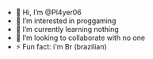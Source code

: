 - 👋 Hi, I’m @Pl4yer06
- 👀 I’m interested in proggaming
- 🌱 I’m currently learning nothing
- 💞️ I’m looking to collaborate with no one
- ⚡ Fun fact: i'm Br (brazilian)

<!---
Pl4yer06/Pl4yer06 is a ✨ special ✨ repository because its `README.md` (this file) appears on your GitHub profile.
You can click the Preview link to take a look at your changes.
--->
